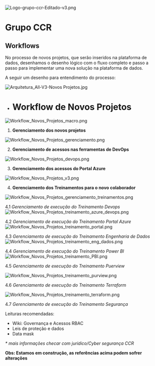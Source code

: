![Logo-grupo-ccr-Editado-v3.png](/.attachments/Logo-grupo-ccr-Editado-v3-4731596d-bb67-40d8-aab1-fd17b1b6bda0.png)

# Grupo CCR 

## **Workflows**


No processo de novos projetos, que serão inseridos na plataforma de dados, desenhamos o desenho lógico com o fluxo completo e passo a passo para implementar uma nova solução na plataforma de dados.

A seguir um desenho para entendimento do processo:

![Arquitetura_All-V3-Novos Projetos.jpg](/.attachments/Arquitetura_All-V3-Novos%20Projetos-91ef5375-93f9-4836-9b94-7938adebb36b.jpg)
- #  Workflow de Novos Projetos

![Workflow_Novos_Projetos_macro.png](/.attachments/Workflow_Novos_Projetos_macro-daf986b6-f7f1-4a61-8fbe-466528b77c63.png)


1. **Gerenciamento dos novos projetos**

![Workflow_Novos_Projetos_gerenciamento.png](/.attachments/Workflow_Novos_Projetos_gerenciamento-d38ea0e7-03ab-490d-a20f-0b5c869280e2.png)


2. **Gerenciamento de acessos nas ferramentas de DevOps**

![Workflow_Novos_Projetos_devops.png](/.attachments/Workflow_Novos_Projetos_devops-93d5742a-dbbe-4af1-8679-8c0a0aaaa633.png) 

3. **Gerenciamento dos acessos do Portal Azure**

![Workflow_Novos_Projetos_v3.png](/.attachments/Workflow_Novos_Projetos_v3-dbaca3c1-4bca-43f3-b7db-8238a77f0fc4.png)

4. **Gerenciamento dos Treinamentos para o novo colaborador**

![Workflow_Novos_Projetos_gerenciamento_treinamentos.png](/.attachments/Workflow_Novos_Projetos_gerenciamento_treinamentos-d62eb00a-1958-45a4-8c4c-8b2c8a77f820.png)

4.1 *Gerenciamento de execução do Treinamento Devops*
![Workflow_Novos_Projetos_treinamento_azure_devops.png](/.attachments/Workflow_Novos_Projetos_treinamento_azure_devops-20e1af32-f53f-4d61-986b-a6e962a5e0f2.png)

4.2 *Gerenciamento de execução do Treinamento Portal Azure*
![Workflow_Novos_Projetos_treinamento_portal.png](/.attachments/Workflow_Novos_Projetos_treinamento_portal-7e70417c-777c-48ff-9c7b-0873f78c680e.png)

4.3 *Gerenciamento de execução do Treinamento Engenharia de Dados*
![Workflow_Novos_Projetos_treinamento_eng_dados.png](/.attachments/Workflow_Novos_Projetos_treinamento_eng_dados-345a0d14-71c9-40c9-a980-d04a22e2ef40.png)

4.4 *Gerenciamento de execução do Treinamento Power BI*
![Workflow_Novos_Projetos_treinamento_PBI.png](/.attachments/Workflow_Novos_Projetos_treinamento_PBI-9e1d16a6-dcbd-4843-84de-6d7ae20f5f80.png)

4.5 *Gerenciamento de execução do Treinamento Puerview*

![Workflow_Novos_Projetos_treinamento_purview.png](/.attachments/Workflow_Novos_Projetos_treinamento_purview-240cf8de-c046-4b7d-8774-76277ab45b43.png)


4.6 *Gerenciamento de execução do Treinamento Terraform*

![Workflow_Novos_Projetos_treinamento_terraform.png](/.attachments/Workflow_Novos_Projetos_treinamento_terraform-7b4b2c0a-d70d-49bd-8008-2a3e25a6a14c.png)

4.7 *Gerenciamento de execução do Treinamento Segurança*


Leituras recomendadas:
- Wiki: Governança e Acessos RBAC
- Leis de proteção e dados
- Data mask

_* mais informações checar com juridico/Cyber segurança CCR_



**Obs: Estamos em construção, as referências acima podem sofrer alterações**